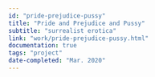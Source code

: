 ```yaml
---
id: "pride-prejudice-pussy"
title: "Pride and Prejudice and Pussy"
subtitle: "surrealist erotica"
link: "work/pride-prejudice-pussy.html"
documentation: true
tags: "project"
date-completed: "Mar. 2020"
---
```

